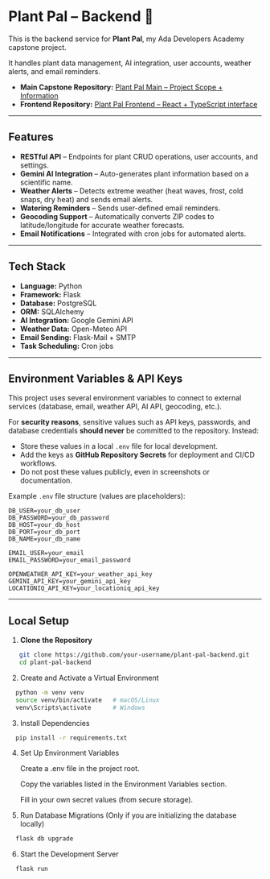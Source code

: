 # Plant Pal – Backend 🌱

This is the backend service for **Plant Pal**, my Ada Developers Academy capstone project.  

It handles plant data management, AI integration, user accounts, weather alerts, and email reminders.

- **Main Capstone Repository:** [Plant Pal Main – Project Scope + Information](https://github.com/johendrickson/capstone)
- **Frontend Repository:** [Plant Pal Frontend – React + TypeScript interface](https://github.com/johendrickson/capstone-frontend)

---

## Features

- **RESTful API** – Endpoints for plant CRUD operations, user accounts, and settings.
- **Gemini AI Integration** – Auto-generates plant information based on a scientific name.
- **Weather Alerts** – Detects extreme weather (heat waves, frost, cold snaps, dry heat) and sends email alerts.
- **Watering Reminders** – Sends user-defined email reminders.
- **Geocoding Support** – Automatically converts ZIP codes to latitude/longitude for accurate weather forecasts.
- **Email Notifications** – Integrated with cron jobs for automated alerts.

---

## Tech Stack

- **Language:** Python
- **Framework:** Flask
- **Database:** PostgreSQL
- **ORM:** SQLAlchemy
- **AI Integration:** Google Gemini API
- **Weather Data:** Open-Meteo API
- **Email Sending:** Flask-Mail + SMTP
- **Task Scheduling:** Cron jobs

---

## Environment Variables & API Keys

This project uses several environment variables to connect to external services (database, email, weather API, AI API, geocoding, etc.).  

For **security reasons**, sensitive values such as API keys, passwords, and database credentials **should never** be committed to the repository. Instead:  

- Store these values in a local `.env` file for local development.  
- Add the keys as **GitHub Repository Secrets** for deployment and CI/CD workflows.  
- Do not post these values publicly, even in screenshots or documentation.

Example `.env` file structure (values are placeholders):

```env
DB_USER=your_db_user
DB_PASSWORD=your_db_password
DB_HOST=your_db_host
DB_PORT=your_db_port
DB_NAME=your_db_name

EMAIL_USER=your_email
EMAIL_PASSWORD=your_email_password

OPENWEATHER_API_KEY=your_weather_api_key
GEMINI_API_KEY=your_gemini_api_key
LOCATIONIQ_API_KEY=your_locationiq_api_key
```

---

## Local Setup

1. **Clone the Repository**
```bash
   git clone https://github.com/your-username/plant-pal-backend.git
   cd plant-pal-backend
```

2. Create and Activate a Virtual Environment
```bash
  python -m venv venv
  source venv/bin/activate   # macOS/Linux
  venv\Scripts\activate      # Windows
```

3. Install Dependencies
```bash
  pip install -r requirements.txt
```

4. Set Up Environment Variables

    Create a .env file in the project root.

    Copy the variables listed in the Environment Variables section.

    Fill in your own secret values (from secure storage).

5. Run Database Migrations
(Only if you are initializing the database locally)
```bash
  flask db upgrade
```

6. Start the Development Server
```bash
  flask run
```

